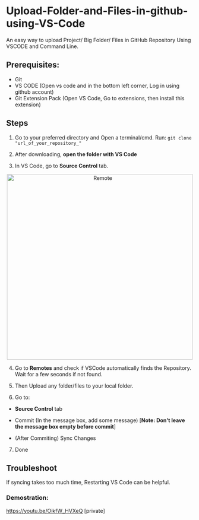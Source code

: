 # Upload-Folder-and-Files-in-github-using-VS-Code
An easy way to upload Project/ Big Folder/ Files in GitHub Repository Using VSCODE and Command Line.

## Prerequisites:
* Git
* VS CODE (Open vs code and in the bottom left corner, Log in using github account)
* Git Extension Pack (Open VS Code, Go to extensions, then install this extension)



## Steps
1. Go to your preferred directory and Open a terminal/cmd. Run:
```git clone "url_of_your_repository_"```
2. After downloading, **open the folder with VS Code**

3. In VS Code, go to **Source Control** tab.
<p align="center">
  <img src="https://github.com/Risvy/Easy-Way-to-Upload-Folders-in-github-using-VS-Code/blob/main/Capture.PNG" width="500" title="Remote">
</p>

4. Go to **Remotes** and check if VSCode automatically finds the Repository. Wait for a few seconds if not found.

5. Then Upload any folder/files to your local folder.

6. Go to:

  * **Source Control** tab 
  
  * Commit (In the message box, add some message) [**Note: Don't leave the message box empty before commit**]
  
  * (After Commiting) Sync Changes

7. Done

## Troubleshoot 
If syncing takes too much time, Restarting VS Code can be helpful.

### Demostration: 
https://youtu.be/OikfW_HVXeQ [private]
